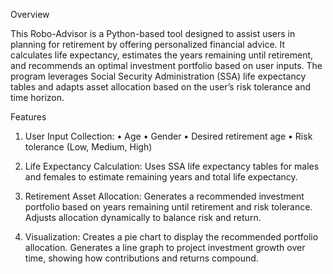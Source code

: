 Overview 

This Robo-Advisor is a Python-based tool designed to assist users in planning for retirement by offering personalized financial advice. It calculates life expectancy, estimates the years remaining until retirement, and recommends an optimal investment portfolio based on user inputs. The program leverages Social Security Administration (SSA) life expectancy tables and adapts asset allocation based on the user’s risk tolerance and time horizon. 

Features

1.	User Input Collection:
•	Age •	Gender •	Desired retirement age •	Risk tolerance (Low, Medium, High)

2.	Life Expectancy Calculation: Uses SSA life expectancy tables for males and females to estimate remaining years and total life expectancy.

3.	Retirement Asset Allocation: Generates a recommended investment portfolio based on years remaining until retirement and risk tolerance. Adjusts allocation dynamically to balance risk and return.

4.	Visualization: Creates a pie chart to display the recommended portfolio allocation. Generates a line graph to project investment growth over time, showing how contributions and returns compound.

